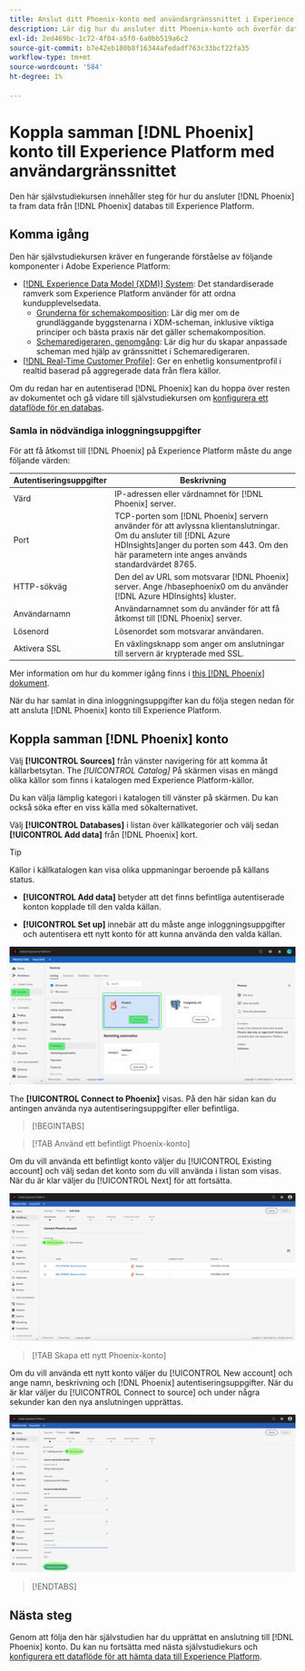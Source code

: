 ```yaml
---
title: Anslut ditt Phoenix-konto med användargränssnittet i Experience Platform
description: Lär dig hur du ansluter ditt Phoenix-konto och överför data från din Phoenix-databas till Experience Platform via användargränssnittet.
exl-id: 2ed469bc-1c72-4f04-a5f0-6a0bb519a6c2
source-git-commit: b7e42eb180b8f16344afedadf763c33bcf22fa35
workflow-type: tm+mt
source-wordcount: '584'
ht-degree: 1%

---
```


# Koppla samman [!DNL Phoenix] konto till Experience Platform med användargränssnittet

Den här självstudiekursen innehåller steg för hur du ansluter [!DNL Phoenix] ta fram data från [!DNL Phoenix] databas till Experience Platform.

## Komma igång

Den här självstudiekursen kräver en fungerande förståelse av följande komponenter i Adobe Experience Platform:

* [[!DNL Experience Data Model (XDM)] System](../../../../../xdm/home.md): Det standardiserade ramverk som Experience Platform använder för att ordna kundupplevelsedata.
   * [Grunderna för schemakomposition](../../../../../xdm/schema/composition.md): Lär dig mer om de grundläggande byggstenarna i XDM-scheman, inklusive viktiga principer och bästa praxis när det gäller schemakomposition.
   * [Schemaredigeraren, genomgång](../../../../../xdm/tutorials/create-schema-ui.md): Lär dig hur du skapar anpassade scheman med hjälp av gränssnittet i Schemaredigeraren.
* [[!DNL Real-Time Customer Profile]](../../../../../profile/home.md): Ger en enhetlig konsumentprofil i realtid baserad på aggregerade data från flera källor.

Om du redan har en autentiserad [!DNL Phoenix] kan du hoppa över resten av dokumentet och gå vidare till självstudiekursen om [konfigurera ett dataflöde för en databas](../../dataflow/databases.md).

### Samla in nödvändiga inloggningsuppgifter

För att få åtkomst till [!DNL Phoenix] på Experience Platform måste du ange följande värden:

| Autentiseringsuppgifter | Beskrivning |
| --- | --- |
| Värd | IP-adressen eller värdnamnet för [!DNL Phoenix] server. |
| Port | TCP-porten som [!DNL Phoenix] servern använder för att avlyssna klientanslutningar. Om du ansluter till [!DNL Azure HDInsights]anger du porten som 443. Om den här parametern inte anges används standardvärdet 8765. |
| HTTP-sökväg | Den del av URL som motsvarar [!DNL Phoenix] server. Ange /hbasephoenix0 om du använder [!DNL Azure HDInsights] kluster. |
| Användarnamn | Användarnamnet som du använder för att få åtkomst till [!DNL Phoenix] server. |
| Lösenord | Lösenordet som motsvarar användaren. |
| Aktivera SSL | En växlingsknapp som anger om anslutningar till servern är krypterade med SSL. |

Mer information om hur du kommer igång finns i [this [!DNL Phoenix] dokument](https://python-phoenixdb.readthedocs.io/en/latest/api.html).

När du har samlat in dina inloggningsuppgifter kan du följa stegen nedan för att ansluta [!DNL Phoenix] konto till Experience Platform.

## Koppla samman [!DNL Phoenix] konto

Välj **[!UICONTROL Sources]** från vänster navigering för att komma åt källarbetsytan. The *[!UICONTROL Catalog]* På skärmen visas en mängd olika källor som finns i katalogen med Experience Platform-källor.

Du kan välja lämplig kategori i katalogen till vänster på skärmen. Du kan också söka efter en viss källa med sökalternativet.

Välj **[!UICONTROL Databases]** i listan över källkategorier och välj sedan **[!UICONTROL Add data]** från [!DNL Phoenix] kort.

>[!TIP]
>
>Källor i källkatalogen kan visa olika uppmaningar beroende på källans status.
> 
>* **[!UICONTROL Add data]** betyder att det finns befintliga autentiserade konton kopplade till den valda källan.
>
>* **[!UICONTROL Set up]** innebär att du måste ange inloggningsuppgifter och autentisera ett nytt konto för att kunna använda den valda källan.

![Källkatalogen i användargränssnittet i Experience Platform med källkortet Phoenix valt.](../../../../images/tutorials/create/phoenix/catalog.png)

The **[!UICONTROL Connect to Phoenix]** visas. På den här sidan kan du antingen använda nya autentiseringsuppgifter eller befintliga.

>[!BEGINTABS]

>[!TAB Använd ett befintligt Phoenix-konto]

Om du vill använda ett befintligt konto väljer du [!UICONTROL Existing account] och välj sedan det konto som du vill använda i listan som visas. När du är klar väljer du [!UICONTROL Next] för att fortsätta.

![En lista över autentiserade Phoenix-databaskonton som redan finns i din organisation.](../../../../images/tutorials/create/phoenix/existing.png)

>[!TAB Skapa ett nytt Phoenix-konto]

Om du vill använda ett nytt konto väljer du [!UICONTROL New account] och ange namn, beskrivning och [!DNL Phoenix] autentiseringsuppgifter. När du är klar väljer du [!UICONTROL Connect to source] och under några sekunder kan den nya anslutningen upprättas.

![Det nya kontogränssnittet där du kan ange autentiseringsuppgifter och skapa ett Phoenix-konto.](../../../../images/tutorials/create/phoenix/new.png)

>[!ENDTABS]

## Nästa steg

Genom att följa den här självstudien har du upprättat en anslutning till [!DNL Phoenix] konto. Du kan nu fortsätta med nästa självstudiekurs och [konfigurera ett dataflöde för att hämta data till Experience Platform](../../dataflow/databases.md).
